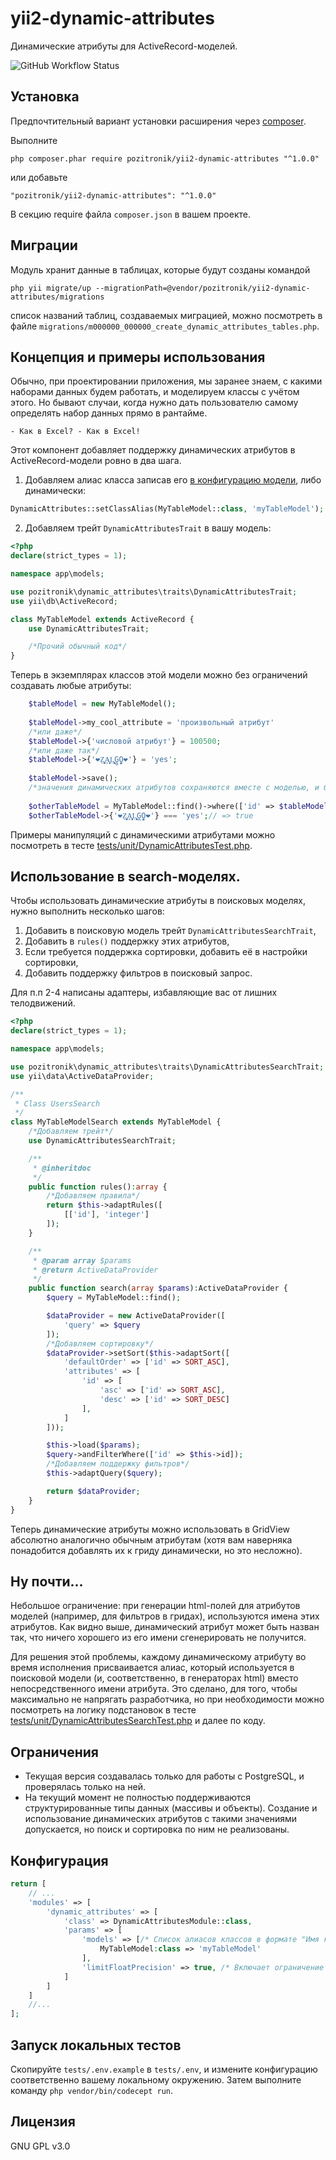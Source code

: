 yii2-dynamic-attributes
=================

Динамические атрибуты для ActiveRecord-моделей.

![GitHub Workflow Status](https://img.shields.io/github/workflow/status/pozitronik/yii2-dynamic-attributes/CI%20with%20PostgreSQL)

Установка
---------

Предпочтительный вариант установки расширения через [composer](http://getcomposer.org/download/).

Выполните

```
php composer.phar require pozitronik/yii2-dynamic-attributes "^1.0.0"
```

или добавьте

```
"pozitronik/yii2-dynamic-attributes": "^1.0.0"
```

В секцию require файла `composer.json` в вашем проекте.

Миграции
--------

Модуль хранит данные в таблицах, которые будут созданы командой

`php yii migrate/up --migrationPath=@vendor/pozitronik/yii2-dynamic-attributes/migrations`

список названий таблиц, создаваемых миграцией, можно посмотреть в
файле `migrations/m000000_000000_create_dynamic_attributes_tables.php`.

Концепция и примеры использования
---------------------------------

Обычно, при проектировании приложения, мы заранее знаем, с какими наборами данных будем работать, и моделируем
классы с учётом этого. Но бывают случаи, когда нужно дать пользователю самому определять набор данных прямо в
рантайме.

`- Как в Excel? - Как в Excel!`

Этот компонент добавляет поддержку динамических атрибутов в ActiveRecord-модели ровно в два шага.
1) Добавляем алиас класса записав его [в конфигурацию модели](#Конфигурация), либо динамически:
```php
DynamicAttributes::setClassAlias(MyTableModel::class, 'myTableModel');
```
2) Добавляем трейт `DynamicAttributesTrait` в вашу модель:

```php
<?php
declare(strict_types = 1);

namespace app\models;

use pozitronik\dynamic_attributes\traits\DynamicAttributesTrait;
use yii\db\ActiveRecord;

class MyTableModel extends ActiveRecord {
	use DynamicAttributesTrait;

	/*Прочий обычный код*/
}
```

Теперь в экземплярах классов этой модели можно без ограничений создавать любые атрибуты:

```php
	$tableModel = new MyTableModel();
	
	$tableModel->my_cool_attribute = 'произвольный атрибут'
	/*или даже*/
	$tableModel->{'числовой атрибут'} = 100500;
	/*или даже так*/
	$tableModel->{'❤️Z̮̞̠͙͔ͅḀ̗̞͈̻̗Ḷ͙͎̯̹̞͓G̻O̭̗̮❤️'} = 'yes';
	
	$tableModel->save();
	/*значения динамических атрибутов сохраняются вместе с моделью, и будут доступны и далее*/
	
	$otherTableModel = MyTableModel::find()->where(['id' => $tableModel->id])->one();
	$otherTableModel->{'❤️Z̮̞̠͙͔ͅḀ̗̞͈̻̗Ḷ͙͎̯̹̞͓G̻O̭̗̮❤️'} === 'yes';// => true 

```

Примеры манипуляций с динамическими атрибутами можно посмотреть в тесте [tests/unit/DynamicAttributesTest.php](https://github.com/pozitronik/yii2-dynamic-attributes/blob/master/tests/unit/DynamicAttributesTest.php).

## Использование в search-моделях.

Чтобы использовать динамические атрибуты в поисковых моделях, нужно выполнить несколько шагов:
1) Добавить в поисковую модель трейт `DynamicAttributesSearchTrait`,
2) Добавить в `rules()` поддержку этих атрибутов,
3) Если требуется поддержка сортировки, добавить её в настройки сортировки,
4) Добавить поддержку фильтров в поисковый запрос.

Для п.п 2-4 написаны адаптеры, избавляющие вас от лишних телодвижений.

```php
<?php
declare(strict_types = 1);

namespace app\models;

use pozitronik\dynamic_attributes\traits\DynamicAttributesSearchTrait;
use yii\data\ActiveDataProvider;

/**
 * Class UsersSearch
 */
class MyTableModelSearch extends MyTableModel {
    /*Добавляем трейт*/
	use DynamicAttributesSearchTrait;

	/**
	 * @inheritdoc
	 */
	public function rules():array {
	    /*Добавляем правила*/
		return $this->adaptRules([
			[['id'], 'integer']
		]);
	}

	/**
	 * @param array $params
	 * @return ActiveDataProvider
	 */
	public function search(array $params):ActiveDataProvider {
		$query = MyTableModel::find();

		$dataProvider = new ActiveDataProvider([
			'query' => $query
		]);
        /*Добавляем сортировку*/
		$dataProvider->setSort($this->adaptSort([
			'defaultOrder' => ['id' => SORT_ASC],
			'attributes' => [
				'id' => [
					'asc' => ['id' => SORT_ASC],
					'desc' => ['id' => SORT_DESC]
				],
			]
		]));

		$this->load($params);
		$query->andFilterWhere(['id' => $this->id]);
		/*Добавляем поддержку фильтров*/
		$this->adaptQuery($query);

		return $dataProvider;
	}
}
```

Теперь динамические атрибуты можно использовать в GridView абсолютно аналогично обычным атрибутам (хотя вам наверняка понадобится добавлять их к гриду динамически, но это несложно).

## Ну почти...

Небольшое ограничение: при генерации html-полей для атрибутов моделей (например, для фильтров в гридах), используются имена этих атрибутов. Как видно выше, динамический атрибут может быть назван так, что ничего хорошего из его имени сгенерировать не получится.

Для решения этой проблемы, каждому динамическому атрибуту во время исполнения присваивается алиас, который используется в поисковой модели (и, соответственно, в генераторах html) вместо непосредственного имени атрибута. Это сделано, для того, чтобы максимально не напрягать разработчика, но при необходимости можно посмотреть на логику подстановок в тесте [tests/unit/DynamicAttributesSearchTest.php](https://github.com/pozitronik/yii2-dynamic-attributes/blob/master/tests/unit/DynamicAttributesSearchTest.php) и далее по коду. 

Ограничения
-----------

- Текущая версия создавалась только для работы с PostgreSQL, и проверялась только на ней.
- На текущий момент не полностью поддерживаются структурированные типы данных (массивы и объекты). Создание и использование динамических атрибутов с такими значениями допускается, но поиск и сортировка по ним не реализованы.

Конфигурация
------------

```php
return [
	// ...
	'modules' => [
		'dynamic_attributes' => [
			'class' => DynamicAttributesModule::class,
			'params' => [
				'models' => [/* Список алиасов классов в формате "Имя класса" => "алиас класса" */
					MyTableModel:class => 'myTableModel'
				],
				'limitFloatPrecision' => true, /* Включает ограничение размера сохраняемых значений с плавающей точкой до 14 десятичных знаков, см. DynamicAttributesValues::$limitFloatPrecision */
			]
		]
	]
	//...
];
```

Запуск локальных тестов
-----------------------

Скопируйте `tests/.env.example` в `tests/.env`, и измените конфигурацию соответственно вашему локальному
окружению. Затем выполните команду `php vendor/bin/codecept run`.

Лицензия
--------
GNU GPL v3.0